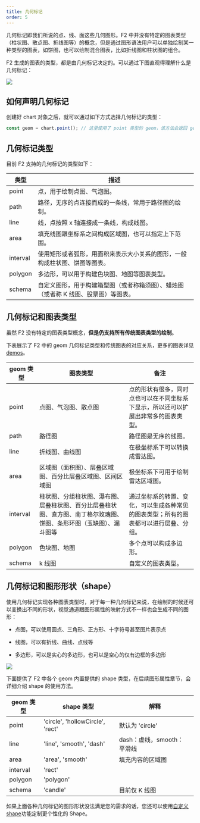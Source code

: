```yaml
---
title: 几何标记
order: 5
---
```


几何标记即我们所说的点、线、面这些几何图形。F2 中并没有特定的图表类型（柱状图、散点图、折线图等）的概念，但是通过图形语法用户可以单独绘制某一种类型的图表，如饼图，也可以绘制混合图表，比如折线图和柱状图的组合。

F2 生成的图表的类型，都是由几何标记决定的。可以通过下图直观得理解什么是几何标记：

![](https://gw.alipayobjects.com/zos/rmsportal/ffXoDNzwnXNHoaxtjbfY.png#width=)

## 如何声明几何标记

创建好 chart 对象之后，就可以通过如下方式选择几何标记的类型：

```javascript
const geom = chart.point(); // 这里使用了 point 类型的 geom，该方法会返回 geom 对象
```

## 几何标记类型

目前 F2 支持的几何标记的类型如下：

| **类型** | **描述** |
| --- | --- |
| point | 点，用于绘制点图、气泡图。 |
| path | 路径，无序的点连接而成的一条线，常用于路径图的绘制。 |
| line | 线，点按照 x 轴连接成一条线，构成线图。 |
| area | 填充线图跟坐标系之间构成区域图，也可以指定上下范围。 |
| interval | 使用矩形或者弧形，用面积来表示大小关系的图形，一般构成柱状图、饼图等图表。 |
| polygon | 多边形，可以用于构建色块图、地图等图表类型。 |
| schema | 自定义图形，用于构建箱型图（或者称箱须图）、蜡烛图（或者称 K 线图、股票图）等图表。 |


## 几何标记和图表类型

虽然 F2 没有特定的图表类型概念，**但是仍支持所有传统图表类型的绘制**。

下表展示了 F2 中的 geom 几何标记类型和传统图表的对应关系，更多的图表详见[demos](/en/examples)。

| **geom 类型** | **图表类型** | **备注** |
| --- | --- | --- |
| point | 点图、气泡图、散点图 | 点的形状有很多，同时点也可以在不同坐标系下显示，所以还可以扩展出非常多的图表类型。 |
| path | 路径图 | 路径图是无序的线图。 |
| line | 折线图、曲线图 | 在极坐标系下可以转换成雷达图。 |
| area | 区域图（面积图）、层叠区域图、百分比层叠区域图、区间区域图 | 极坐标系下可用于绘制雷达区域图。 |
| interval | 柱状图、分组柱状图、瀑布图、层叠柱状图、百分比层叠柱状图、直方图、南丁格尔玫瑰图、饼图、条形环图（玉缺图）、漏斗图等 | 通过坐标系的转置、变化，可以生成各种常见的图表类型；所有的图表都可以进行层叠、分组。 |
| polygon | 色块图、地图 | 多个点可以构成多边形。 |
| schema | k 线图 | 自定义的图表类型。 |


## 几何标记和图形形状（shape）

使用几何标记实现各种图表类型时，对于每一种几何标记来说，在绘制的时候还可以变换出不同的形状，视觉通道跟图形属性的映射方式不一样也会生成不同的图形：

- 点图，可以使用圆点、三角形、正方形、十字符号甚至图片表示点

- 线图，可以有折线、曲线、点线等

- 多边形，可以是实心的多边形，也可以是空心的仅有边框的多边形


![](https://zos.alipayobjects.com/rmsportal/WvfnQeKUnHGVSRg.png#width=)

下面提供了 F2 中各个 geom 内置提供的 shape 类型，在后续图形属性章节，会详细介绍 shape 的使用方法。

| **geom 类型** | **shape 类型** | **解释** |
| --- | --- | --- |
| point | 'circle', 'hollowCircle', 'rect' | 默认为 'circle' |
| line | 'line', 'smooth', 'dash' | dash：虚线，smooth： 平滑线 |
| area | 'area', 'smooth' | 填充内容的区域图 |
| interval | 'rect' |  |
| polygon | 'polygon' |  |
| schema | 'candle' | 目前仅 K 线图 |


如果上面各种几何标记的图形形状没法满足您的需求的话，您还可以使用[自定义 shape](https://www.yuque.com/antv/f2/api-shape)功能定制更个性化的 Shape。
